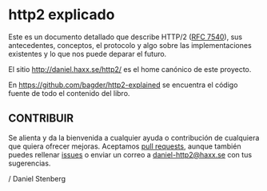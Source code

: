 http2 explicado
===============

Este es un documento detallado que describe HTTP/2 ([RFC
7540](https://httpwg.github.io/specs/rfc7540.html)), sus antecedentes, conceptos, el protocolo y algo sobre las implementaciones existentes y lo que nos puede deparar el futuro.

El sitio http://daniel.haxx.se/http2/ es el home canónico de este proyecto. 

En https://github.com/bagder/http2-explained se encuentra el código fuente de todo el contenido del libro.

CONTRIBUIR
----------

Se alienta y da la bienvenida a cualquier ayuda o contribución de cualquiera que quiera ofrecer mejoras. Aceptamos [pull
requests](https://github.com/bagder/http2-explained/pulls), aunque también puedes rellenar [issues](https://github.com/bagder/http2-explained/issues) o enviar un correo a daniel-http2@haxx.se con tus sugerencias.

 / Daniel Stenberg
